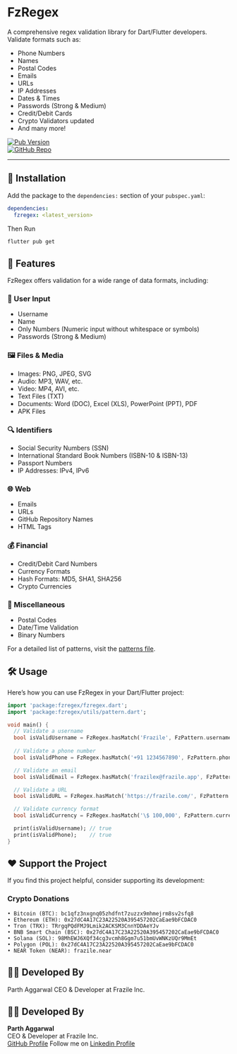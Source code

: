 # FzRegex

A comprehensive regex validation library for Dart/Flutter developers. Validate formats such as:

- Phone Numbers  
- Names  
- Postal Codes  
- Emails  
- URLs  
- IP Addresses  
- Dates & Times  
- Passwords (Strong & Medium)  
- Credit/Debit Cards  
- Crypto Validators updated
- And many more!  

[![Pub Version](https://img.shields.io/pub/v/fzregex.svg)](https://pub.dev/packages/fzregex)  
[![GitHub Repo](https://img.shields.io/github/stars/FrazileDevelopers/FzRegex.svg?style=social)](https://github.com/FrazileDevelopers/FzRegex)

---

## 🚀 Installation

Add the package to the `dependencies:` section of your `pubspec.yaml`:

```yaml
dependencies:
  fzregex: <latest_version>
```

Then Run
```sh
flutter pub get
```

## 🌟 Features

FzRegex offers validation for a wide range of data formats, including:

### 📝 User Input
- Username  
- Name  
- Only Numbers (Numeric input without whitespace or symbols)  
- Passwords (Strong & Medium)  

### 🖼️ Files & Media
- Images: PNG, JPEG, SVG  
- Audio: MP3, WAV, etc.  
- Video: MP4, AVI, etc.  
- Text Files (TXT)  
- Documents: Word (DOC), Excel (XLS), PowerPoint (PPT), PDF  
- APK Files  

### 🔍 Identifiers
- Social Security Numbers (SSN)  
- International Standard Book Numbers (ISBN-10 & ISBN-13)  
- Passport Numbers  
- IP Addresses: IPv4, IPv6  

### 🌐 Web
- Emails  
- URLs  
- GitHub Repository Names  
- HTML Tags  

### 💰 Financial
- Credit/Debit Card Numbers  
- Currency Formats  
- Hash Formats: MD5, SHA1, SHA256
- Crypto Currencies

### 🧩 Miscellaneous
- Postal Codes  
- Date/Time Validation  
- Binary Numbers  

For a detailed list of patterns, visit the [patterns file](https://github.com/FrazileDevelopers/FzRegex/blob/main/lib/utils/pattern.dart).

## 🛠️ Usage

Here’s how you can use FzRegex in your Dart/Flutter project:

```dart
import 'package:fzregex/fzregex.dart';
import 'package:fzregex/utils/pattern.dart';

void main() {
  // Validate a username
  bool isValidUsername = FzRegex.hasMatch('Frazile', FzPattern.username);
  
  // Validate a phone number
  bool isValidPhone = FzRegex.hasMatch('+91 1234567890', FzPattern.phone);

  // Validate an email
  bool isValidEmail = FzRegex.hasMatch('frazilex@frazile.app', FzPattern.email);

  // Validate a URL
  bool isValidURL = FzRegex.hasMatch('https://frazile.com/', FzPattern.url);

  // Validate currency format
  bool isValidCurrency = FzRegex.hasMatch('\$ 100,000', FzPattern.currency);

  print(isValidUsername); // true
  print(isValidPhone);    // true
}
```

## ❤️ Support the Project

If you find this project helpful, consider supporting its development:

### Crypto Donations
	• Bitcoin (BTC): bc1qfz3nxgnq05zhdfnt7zuzzx9mhmejrm8sv2sfq8
  	• Ethereum (ETH): 0x27dC4A17C23A22520A395457202CaEae9bFCDAC0
  	• Tron (TRX): TRrgqPQdFMJ9Lmik2ACKSM3CnnYDDAeYJv
  	• BNB Smart Chain (BSC): 0x27dC4A17C23A22520A395457202CaEae9bFCDAC0
  	• Solana (SOL): 98MhEWJ6XQf34cg3vcmh8Ggm7u51bmUvWNKzUQr9MmEt
  	• Polygon (POL): 0x27dC4A17C23A22520A395457202CaEae9bFCDAC0
  	• NEAR Token (NEAR): frazile.near

## 🧑‍💻 Developed By

Parth Aggarwal CEO & Developer at Frazile Inc.

## 🧑‍💻 Developed By

**Parth Aggarwal**  
CEO & Developer at Frazile Inc.  
[GitHub Profile](https://github.com/FrazileDevelopers)
Follow me on [Linkedin Profile](https://www.linkedin.com/in/frazileinc)